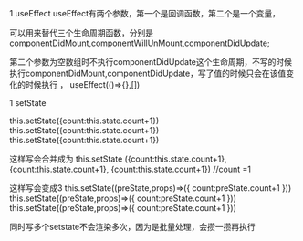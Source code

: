 1 useEffect
useEffect有两个参数，第一个是回调函数，第二个是一个变量，

可以用来替代三个生命周期函数，分别是componentDidMount,componentWillUnMount,componentDidUpdate;

第二个参数为空数组时不执行componentDidUpdate这个生命周期，不写的时候执行componentDidMount,componentDidUpdate，写了值的时候只会在该值变化的时候执行
，
useEffect(()=>{},[])


1 setState

this.setState({count:this.state.count+1})
this.setState({count:this.state.count+1})
this.setState({count:this.state.count+1})

这样写会合并成为
this.setState
({count:this.state.count+1},
{count:this.state.count+1},
{count:this.state.count+1}) //count =1


这样写会变成3
 this.setState((preState,props)=>({
    count:preState.count+1
 }))
 this.setState((preState,props)=>({
    count:preState.count+1
 }))
 this.setState((preState,props)=>({
    count:preState.count+1
 }))


 同时写多个setstate不会渲染多次，因为是批量处理，会攒一攒再执行